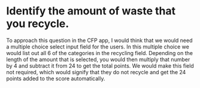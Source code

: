 # Identify the amount of waste that you recycle.

To approach this question in the CFP app, I would think that we would need a multiple choice select input field for the users. In this multiple choice we would list out all 6 of the categories in the recycling field. Depending on the length of the amount that is selected, you would then multiply that number by 4 and subtract it from 24 to get the total points. We would make this field not required, which would signify that they do not recycle and get the 24 points added to the score automatically.

